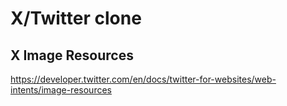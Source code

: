 # X/Twitter clone

## X Image Resources

https://developer.twitter.com/en/docs/twitter-for-websites/web-intents/image-resources
